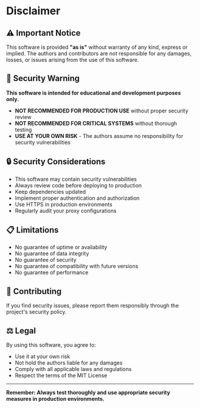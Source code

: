 # Disclaimer

## ⚠️ Important Notice

This software is provided **"as is"** without warranty of any kind, express or implied. The authors and contributors are not responsible for any damages, losses, or issues arising from the use of this software.

## 🚨 Security Warning

**This software is intended for educational and development purposes only.** 

- **NOT RECOMMENDED FOR PRODUCTION USE** without proper security review
- **NOT RECOMMENDED FOR CRITICAL SYSTEMS** without thorough testing
- **USE AT YOUR OWN RISK** - The authors assume no responsibility for security vulnerabilities

## 🔒 Security Considerations

- This software may contain security vulnerabilities
- Always review code before deploying to production
- Keep dependencies updated
- Implement proper authentication and authorization
- Use HTTPS in production environments
- Regularly audit your proxy configurations

## 📋 Limitations

- No guarantee of uptime or availability
- No guarantee of data integrity
- No guarantee of security
- No guarantee of compatibility with future versions
- No guarantee of performance

## 🤝 Contributing

If you find security issues, please report them responsibly through the project's security policy.

## ⚖️ Legal

By using this software, you agree to:
- Use it at your own risk
- Not hold the authors liable for any damages
- Comply with all applicable laws and regulations
- Respect the terms of the MIT License

---

**Remember: Always test thoroughly and use appropriate security measures in production environments.**
